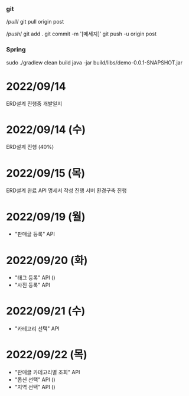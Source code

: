 ### git
/*pull*/
git pull origin post

/*push*/
git add .
git commit -m '[메세지]'
git push -u origin post


### Spring
sudo ./gradlew clean build
java -jar build/libs/demo-0.0.1-SNAPSHOT.jar


# 2022/09/14
ERD설계 진행중
개발일지

# 2022/09/14 (수)
ERD설계 진행 (40%)

# 2022/09/15 (목)
ERD설계 완료
API 명세서 작성 진행
서버 환경구축 진행

# 2022/09/19 (월)
- "판매글 등록" API

# 2022/09/20 (화)
- "태그 등록" API ()
- "사진 등록" API

# 2022/09/21 (수)
- "카테고리 선택" API

# 2022/09/22 (목)
- "판매글 카테고리별 조회" API
- "옵션 선택" API ()
- "지역 선택" API ()